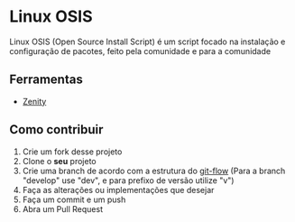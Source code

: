 # Linux OSIS
Linux OSIS (Open Source Install Script) é um script focado na instalação e configuração de pacotes, feito pela comunidade e para a comunidade

## Ferramentas
* [Zenity](https://gitlab.gnome.org/GNOME/zenity)

## Como contribuir
1) Crie um fork desse projeto
2) Clone o <b>seu</b> projeto
3) Crie uma branch de acordo com a estrutura do [git-flow](https://jeffkreeftmeijer.com/git-flow/) (Para a branch "develop" use "dev", e para prefixo de versão utilize "v")
4) Faça as alterações ou implementações que desejar
5) Faça um commit e um push
6) Abra um Pull Request
